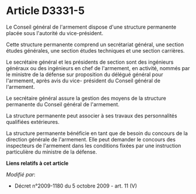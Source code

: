 # Article D3331-5

Le Conseil général de l'armement dispose d'une structure permanente placée sous l'autorité du vice-président. 

Cette structure permanente comprend un secrétariat général, une section études générales, une section études techniques et
une section carrières. 

Le secrétaire général et les présidents de section sont des ingénieurs généraux ou des ingénieurs en chef de l'armement, en
activité, nommés par le ministre de la défense sur proposition du délégué général pour l'armement, après avis du vice-
président du Conseil général de l'armement. 

Le secrétaire général assure la gestion des moyens de la structure permanente du Conseil général de l'armement. 

La structure permanente peut associer à ses travaux des personnalités qualifiées extérieures. 

La structure permanente bénéficie en tant que de besoin du concours de la     direction générale de l'armement. Elle peut
demander le concours des inspecteurs de l'armement dans les conditions fixées par une instruction particulière du ministre de
la défense.

**Liens relatifs à cet article**

_Modifié par_:

  - Décret n°2009-1180 du 5 octobre 2009 - art. 11 (V)

